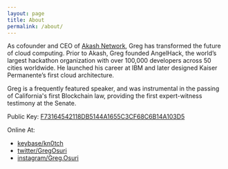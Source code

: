 ```yaml
---
layout: page
title: About
permalink: /about/
---
```


As cofounder and CEO of [Akash Network](http://akash.network), Greg has transformed the future of cloud computing. Prior to Akash, Greg founded AngelHack, the world’s largest hackathon organization with over 100,000 developers across 50 cities worldwide. He launched his career at IBM and later designed Kaiser Permanente’s first cloud architecture. 

Greg is a frequently featured speaker, and was instrumental in the passing of California's first Blockchain law, providing the first expert-witness testimony at the Senate.

Public Key: [F73164542118DB5144A1655C3CF68C6B14A103D5](https://keybase.io/kn0tch/pgp_keys.asc?fingerprint=f73164542118db5144a1655c3cf68c6b14a103d5)

Online At:

* [keybase/kn0tch](https://keybase.io/kn0tch)
* [twitter/GregOsuri](https://twitter.com/gregosuri)
* [instagram/Greg.Osuri](https://instagram.com/greg.osuri)
